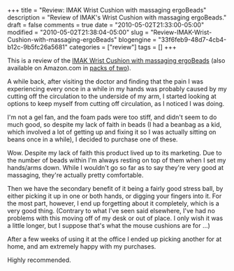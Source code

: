 +++
title = "Review: IMAK Wrist Cushion with massaging ergoBeads"
description = "Review of IMAK's Wrist Cushion with massaging ergoBeads."
draft = false
comments = true
date = "2010-05-02T21:33:00-05:00"
modified = "2010-05-02T21:38:04-05:00"
slug = "Review-IMAK-Wrist-Cushion-with-massaging-ergoBeads"
blogengine = "33f6feb9-48d7-4cb4-b12c-9b5fc26a5681"
categories = ["review"]
tags = []
+++

<div class="note">
<p>This is&nbsp;a review of the&nbsp;<a rel="external" href="http://www.amazon.com/dp/B001LFK1CU?tag=strivinglifen-20">IMAK Wrist Cushion with massaging ergoBeads</a> (also available on Amazon.com in <a rel="external" href="http://www.amazon.com/dp/B001GAOHOI?tag=strivinglifen-20">packs of two</a>).</p>
</div>
<p>A while back, after visiting the doctor and finding that the pain I was experiencing every once in a while in my hands was probably caused by my cutting off the circulation to the underside of my arm, I started looking at options to keep myself from cutting off circulation, as I noticed I was doing.</p>
<p>I'm not a gel fan, and the foam pads were too stiff, and didn't seem to do much good, so despite my lack of faith in beads (I had a beanbag as a kid, which involved a lot of getting up and fixing it so I was actually sitting on beans once in a while), I decided to purchase one of these.</p>
<p>Wow. Despite my lack of faith this product lived up to its marketing. Due to the number of beads within I'm always resting on top of them when I set my hands/arms down. While I wouldn't go so far as to say they're very good at massaging, they're actually pretty comfortable.</p>
<p>Then we have the secondary benefit of it being a fairly good stress ball, by either picking it up in one or both hands, or digging your fingers into it. For the most part, however, I end up forgetting about it completely, which is a very good thing. (Contrary to what I've seen said elsewhere, I've had no problems with this moving off of my desk or out of place. I only wish it was a little longer, but I suppose that's what the mouse cushions are for ...)</p>
<p>After a few weeks of using it at the office I ended up picking another for at home, and am extremely happy with my purchases.</p>
<p>Highly recommended.</p>
